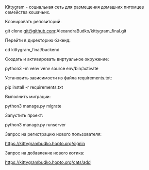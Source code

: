 Kittygram - социальная сеть для размещения домашних питомцев семейства кошачьих.

Клонировать репозиторий:

git clone git@github.com:AlexandraBudko/kittygram_final.git

Перейти в директорию бэкенд:

cd kittygram_final/backend

Cоздать и активировать виртуальное окружение:

python3 -m venv venv
source env/bin/activate

Установить зависимости из файла requirements.txt:

pip install -r requirements.txt

Выполнить миграции:

python3 manage.py migrate

Запустить проект:

python3 manage.py runserver

Запрос на регистрацию нового пользователя:

https://kittygrambudko.hopto.org/signin

Запрос на добавление нового котика:

https://kittygrambudko.hopto.org/cats/add
